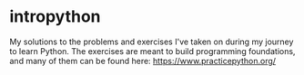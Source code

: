 # intropython
My solutions to the problems and exercises I've taken on during my journey to learn Python. The exercises are meant to build programming foundations, and many of them can be found here: https://www.practicepython.org/
